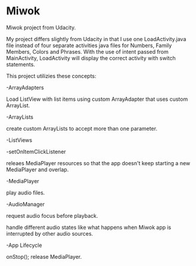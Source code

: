 # Miwok
Miwok project from Udacity.

My project differs slightly from Udacity in that I use one LoadActivity.java file instead of four separate activities java files for Numbers, Family Members, Colors and Phrases. With the use of intent passed from MainActivity, LoadActivity will display the correct activity with switch statements.

This project utilizies these concepts:

-ArrayAdapters

Load ListView with list items using custom ArrayAdapter that uses custom ArrayList.

-ArrayLists

create custom ArrayLists to accept more than one parameter.

-ListViews

-setOnItemClickListener

releaes MediaPlayer resources so that the app doesn't keep starting a new MediaPlayer and overlap.

-MediaPlayer

play audio files.

-AudioManager

request audio focus before playback.

handle different audio states like what happens when Miwok app is interrupted by other audio sources.

-App Lifecycle

onStop(); 
release MediaPlayer.
